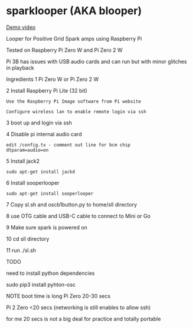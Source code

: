 # sparklooper (AKA blooper)
[Demo video](https://youtu.be/kttswfzxGsI)

Looper for Positive Grid Spark amps using Raspberry Pi

Tested on Raspberry Pi Zero W and Pi Zero 2 W

Pi 3B has issues with USB audio cards and can run but with minor glitches in playback

Ingredients
  1 Pi Zero W or Pi Zero 2 W

  2 Install Raspberry Pi Lite (32 bit)
  
    Use the Raspberry Pi Image software from Pi website
    
    Configure wireless lan to enable remote login via ssh

  3 boot up and login via ssh

  4 Disable pi internal audio card

    edit /config.tx - comment out line for bcm chip
    dtparam=audio=on
    

  5 Install jack2 

    sudo apt-get install jackd

  6 Install sooperlooper
 
    sudo apt-get install sooperlooper
    
  7 Copy sl.sh and oscb1button.py to home/sll directory
  
  8 use OTG cable and USB-C cable to connect to Mini or Go
  
  9 Make sure spark is powered on
  
  10 cd sll directory
  
  11 run ./sl.sh
  
  TODO
  
  need to install python dependencies 
  
  sudo pip3 install pyhton-osc


  NOTE boot time is long Pi Zero 20-30 secs
  
  Pi 2 Zero <20 secs (networking is still enables to allow ssh)
  
  for me 20 secs is not a big deal for practice and totally portable 
  
